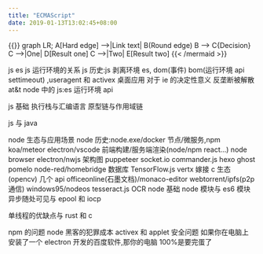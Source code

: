 ```yaml
---
title: "ECMAScript"
date: 2019-01-13T13:02:45+08:00
---
```


{{<mermaid align="left">}}
graph LR;
A[Hard edge] -->|Link text| B(Round edge)
B --> C{Decision}
C -->|One| D[Result one]
C -->|Two| E[Result two]
{{< /mermaid >}}

js es js 运行环境的关系
js 历史:js 剥离环境 es, dom(事件) bom(运行环境 api settimeout) ,useragent 和 activex 桌面应用 对于 ie 的决定性意义
反垄断被解散 at&t
node 中的 js:es 运行环境 api

js 基础
执行栈与汇编语言
原型链与作用域链

js 与 java

node 生态与应用场景
node 历史:node.exe/docker 节点/微服务,npm
koa/meteor electron/vscode 前端构建/服务端渲染(node/npm react...) node browser electron/nwjs 架构图
puppeteer
socket.io
commander.js
hexo
ghost
pomelo
node-red/homebridge
数据库
TensorFlow.js
vertx
嫁接 c 生态(opencv)
几个 api
officeonline(石墨文档)/monaco-editor
webtorrent/ipfs(p2p 通信)
windows95/nodeos
tesseract.js OCR
node 基础
node 模块与 es6 模块
异步随处可见与 epool 和 iocp

单线程的优缺点与 rust 和 c

npm 的问题
node 黑客的犯罪成本
activex 和 applet 安全问题
如果你在电脑上安装了一个 electron 开发的百度软件,那你的电脑 100%是要完蛋了
